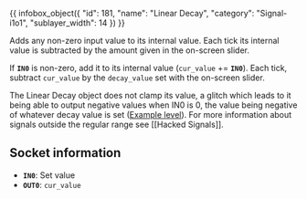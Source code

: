 {{ infobox_object({
	"id": 181,
	"name": "Linear Decay",
	"category": "Signal-i1o1",
	"sublayer_width": 14
}) }}

Adds any non-zero input value to its internal value. Each tick its internal value is subtracted by the amount given in the on-screen slider.

If **`IN0`** is non-zero, add it to its internal value (`cur_value` += **`IN0`**). Each tick, subtract `cur_value` by the `decay_value` set with the on-screen slider.

The Linear Decay object does not clamp its value, a glitch which leads to it being able to output negative values when IN0 is 0, the value being negative of whatever decay value is set ([Example level](/level/551)). For more information about signals outside the regular range see [[Hacked Signals]].

## Socket information
- **`IN0`**: Set value
- **`OUT0`**: `cur_value`

